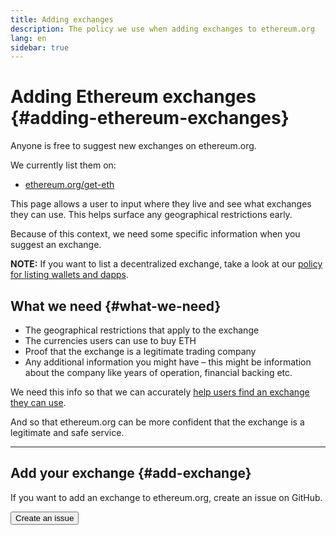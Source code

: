 ```yaml
---
title: Adding exchanges
description: The policy we use when adding exchanges to ethereum.org
lang: en
sidebar: true
---
```


# Adding Ethereum exchanges {#adding-ethereum-exchanges}

Anyone is free to suggest new exchanges on ethereum.org.

We currently list them on:

- [ethereum.org/get-eth](/en/get-eth/)

This page allows a user to input where they live and see what exchanges they can use. This helps surface any geographical restrictions early. 

Because of this context, we need some specific information when you suggest an exchange. 

**NOTE:** If you want to list a decentralized exchange, take a look at our [policy for listing wallets and dapps](/en/contributing/adding-products/).

## What we need {#what-we-need}

- The geographical restrictions that apply to the exchange
- The currencies users can use to buy ETH
- Proof that the exchange is a legitimate trading company
- Any additional information you might have – this might be information about the company like years of operation, financial backing etc.

We need this info so that we can accurately [help users find an exchange they can use](/en/get-eth/#country-picker). 

And so that ethereum.org can be more confident that the exchange is a legitimate and safe service.

---

## Add your exchange {#add-exchange}

If you want to add an exchange to ethereum.org, create an issue on GitHub.

<Button to="https://github.com/ethereum/ethereum-org-website/issues/new/choose">Create an issue</Button>
